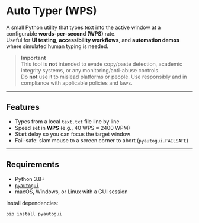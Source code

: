 # Auto Typer (WPS)

A small Python utility that types text into the active window at a configurable **words-per-second (WPS)** rate.  
Useful for **UI testing**, **accessibility workflows**, and **automation demos** where simulated human typing is needed.

> **Important**  
> This tool is **not** intended to evade copy/paste detection, academic integrity systems, or any monitoring/anti-abuse controls.  
> Do **not** use it to mislead platforms or people. Use responsibly and in compliance with applicable policies and laws.

---

## Features
- Types from a local `text.txt` file line by line
- Speed set in **WPS** (e.g., 40 WPS ≈ 2400 WPM)
- Start delay so you can focus the target window
- Fail-safe: slam mouse to a screen corner to abort (`pyautogui.FAILSAFE`)

---

## Requirements
- Python 3.8+
- [`pyautogui`](https://pypi.org/project/PyAutoGUI/)
- macOS, Windows, or Linux with a GUI session

Install dependencies:
```bash
pip install pyautogui
